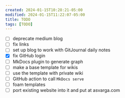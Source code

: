 ```yaml
---
created: 2024-01-15T10:28:21-05:00
modified: 2024-01-15T11:22:07-05:00
title: TODO
tags: [TODO]
---
```


- [ ] deprecate medium blog
- [ ] fix links
- [ ] set up blog to work with GitJournal daily notes
- [x] fix GitHub login
- [ ] MkDocs plugin to generate graph
- [ ] make a base template for wikis
- [ ] use the template with private wiki
- [ ] GitHub action to call `MkDocs serve`
- [ ] foam templates
- [ ] port existing website into it and put at asvarga.com
